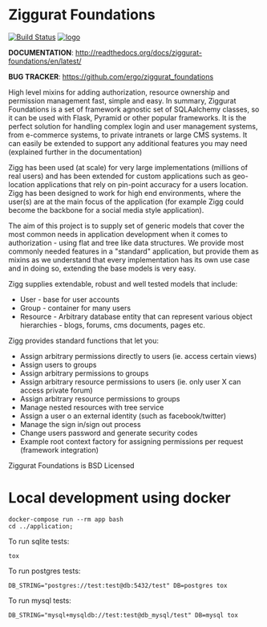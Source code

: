 # Ziggurat Foundations

[![Build Status]](https://travis-ci.org/ergo/ziggurat_foundations) [![logo]](https://gitter.im/ergo/ziggurat_foundations)

**DOCUMENTATION**: http://readthedocs.org/docs/ziggurat-foundations/en/latest/

**BUG TRACKER**: https://github.com/ergo/ziggurat_foundations

High level mixins for adding authorization, resource ownership and permission management
fast, simple and easy. In summary, Ziggurat Foundations is a set of framework agnostic
set of SQLAalchemy classes, so it can be used with Flask, Pyramid or other popular frameworks.
It is the perfect solution for handling complex login and user
management systems, from e-commerce systems, to private intranets or large CMS systems.
It can easily be extended to support any additional features you may need (explained
further in the documentation)

Zigg has been used (at scale) for very large implementations (millions of real users) and
has been extended for custom applications such as geo-location applications that rely
on pin-point accuracy for a users location. Zigg has been designed to work for
high end environments, where the user(s) are at the main focus of the application
(for example Zigg could become the backbone for a social media style application).

The aim of this project is to supply set of generic models that cover the most
common needs in application development when it comes to authorization - using
flat and tree like data structures. We provide most commonly needed features in a "standard"
application, but provide them as mixins as we understand that every implementation
has its own use case and in doing so, extending the base models is very easy.

Zigg supplies extendable, robust and well tested models that include:

- User - base for user accounts
- Group - container for many users
- Resource - Arbitrary database entity that can represent various object hierarchies -
  blogs, forums, cms documents, pages etc.

Zigg provides standard functions that let you:

- Assign arbitrary permissions directly to users (ie. access certain views)
- Assign users to groups
- Assign arbitrary permissions to groups
- Assign arbitrary resource permissions to users (ie. only user X can access private forum)
- Assign arbitrary resource permissions to groups
- Manage nested resources with tree service
- Assign a user o an external identity (such as facebook/twitter)
- Manage the sign in/sign out process
- Change users password and generate security codes
- Example root context factory for assigning permissions per request (framework integration)


Ziggurat Foundations is BSD Licensed

# Local development using docker

    docker-compose run --rm app bash
    cd ../application;

To run sqlite tests:
    
    tox

To run postgres tests:

    DB_STRING="postgres://test:test@db:5432/test" DB=postgres tox

To run mysql tests:

    DB_STRING="mysql+mysqldb://test:test@db_mysql/test" DB=mysql tox

[Build Status]: https://travis-ci.org/ergo/ziggurat_foundations.svg?branch=master
[logo]: https://badges.gitter.im/ergo/ziggurat_foundations.svg


